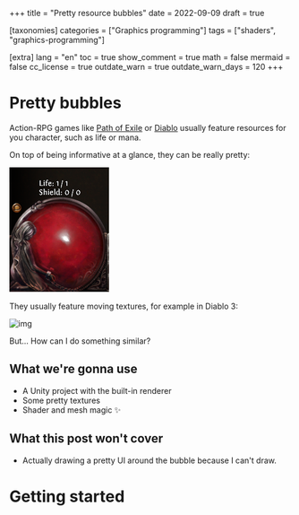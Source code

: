 +++
title = "Pretty resource bubbles"
date = 2022-09-09
draft = true

[taxonomies]
categories = ["Graphics programming"]
tags = ["shaders", "graphics-programming"]

[extra]
lang = "en"
toc = true
show_comment = true
math = false
mermaid = false
cc_license = true
outdate_warn = true
outdate_warn_days = 120
+++

# Pretty bubbles

Action-RPG games like [Path of Exile][1] or [Diablo][2] usually feature resources for you character, such as life or mana.

[1]: https://pathofexile.com
[2]: https://diablo2.blizzard.com/

On top of being informative at a glance, they can be really pretty:

![img](/img/resource-bubbles/poe-health.png)

They usually feature moving textures, for example in Diablo 3:

![img](/img/resource-bubbles/diablo-3.gif)

But... How can I do something similar?

## What we're gonna use

- A Unity project with the built-in renderer
- Some pretty textures
- Shader and mesh magic ✨

## What this post won't cover

- Actually drawing a pretty UI around the bubble because I can't draw.

# Getting started
